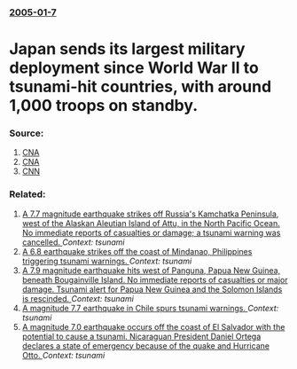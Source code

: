 ### [2005-01-7](/news/2005/01/7/index.md)

#  Japan sends its largest military deployment since World War II to tsunami-hit countries, with around 1,000 troops on standby. 




### Source:

1. [CNA](http://www.channelnewsasia.com/stories/afp_asiapacific/view/126202/1/.html)
2. [CNA](http://www.channelnewsasia.com/stories/eastasia/view/126205/1/.html)
3. [CNN](http://money.cnn.com/2005/01/07/technology/tsunami_scams/)

### Related:

1. [A 7.7 magnitude earthquake strikes off Russia's Kamchatka Peninsula, west of the Alaskan Aleutian Island of Attu, in the North Pacific Ocean. No immediate reports of casualties or damage; a tsunami warning was cancelled. ](/news/2017/07/18/a-7-7-magnitude-earthquake-strikes-off-russia-s-kamchatka-peninsula-west-of-the-alaskan-aleutian-island-of-attu-in-the-north-pacific-ocean.md) _Context: tsunami_
2. [A 6.8 earthquake strikes off the coast of Mindanao, Philippines triggering tsunami warnings. ](/news/2017/04/28/a-6-8-earthquake-strikes-off-the-coast-of-mindanao-philippines-triggering-tsunami-warnings.md) _Context: tsunami_
3. [A 7.9 magnitude earthquake hits west of Panguna, Papua New Guinea, beneath Bougainville Island. No immediate reports of casualties or major damage. Tsunami alert for Papua New Guinea and the Solomon Islands is rescinded. ](/news/2017/01/22/a-7-9-magnitude-earthquake-hits-west-of-panguna-papua-new-guinea-beneath-bougainville-island-no-immediate-reports-of-casualties-or-major.md) _Context: tsunami_
4. [A magnitude 7.7 earthquake in Chile spurs tsunami warnings. ](/news/2016/12/25/a-magnitude-7-7-earthquake-in-chile-spurs-tsunami-warnings.md) _Context: tsunami_
5. [A magnitude 7.0 earthquake occurs off the coast of El Salvador with the potential to cause a tsunami. Nicaraguan President Daniel Ortega declares a state of emergency because of the quake and Hurricane Otto. ](/news/2016/11/24/a-magnitude-7-0-earthquake-occurs-off-the-coast-of-el-salvador-with-the-potential-to-cause-a-tsunami-nicaraguan-president-daniel-ortega-dec.md) _Context: tsunami_
